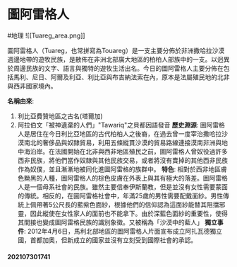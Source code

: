 # 圖阿雷格人
#地理
 ![[Tuareg_area.png]]
 
 圖阿雷格人（Tuareg，也常拼寫為Touareg）是一支主要分佈於非洲撒哈拉沙漠週邊地帶的遊牧民族，是散佈在非洲北部廣大地區的柏柏人部族中的一支。以迥異於周邊民族的文字、語言與獨特的遊牧生活出名。今日的圖阿雷格人主要分佈在包括馬利、尼日、阿爾及利亞、利比亞與布吉納法索在內，原本是法屬殖民地的北非與西非國家境內。
 
**名稱由來**: 
 1.  利比亞費贊地區之古名(塔爾加)
 2.  阿拉伯文「被神遺棄的人們」"Tawariq"之貝都因語發音
**歷史淵源**: 圖阿雷格人是居住在今日利比亞地區的古代柏柏人之後裔，在過去曾一度宰治撒哈拉沙漠南北的奢侈品與奴隸貿易，利用五條縱貫沙漠的貿易路線連接漠南非洲與地中海沿岸。在法國開始在北非與西非地區殖民之前，圖阿雷格人曾奴役過許多西非民族，將他們當作奴隸與其他民族交易，或者將沒有賣掉的其他西非民族作為奴僕，並且漸漸地被同化進圖阿雷格的族群中。
**特色**: 相對於西非地區膚色黝黑的人種，圖阿雷格人的棕色皮膚在外表上與其有極大的落差。圖阿雷格人是一個母系社會的民族。雖然主要信奉伊斯蘭教，但是並沒有女性需要蒙面的傳統。相反的，在圖阿雷格社會中，年滿25歲的男性需要配戴面紗。男性傳統上佩帶著5公尺長的藍紫色面紗，根據他們的信仰認為這面紗能替其阻擋邪靈，因此縱使在女性家人的面前也不能拿下。由於深藍色面紗的重要性，使得其間接也變成圖阿雷格民族的識別象徵。又被稱為「沙漠中的藍人」
**獨立事件**: 2012年4月6日，馬利北部地區的圖阿雷格人片面宣布成立阿扎瓦德獨立國，首都加奧，但新成立的國家並沒有立刻受到國際社會的承認。

#### 202107301741

